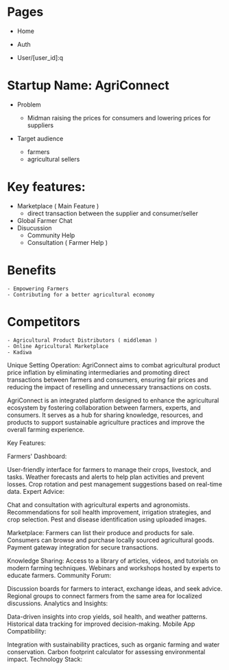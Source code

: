 # Pages

- Home
- Auth

- User/[user_id]:q

# Startup Name: AgriConnect

- Problem

  - Midman raising the prices for consumers and lowering prices for suppliers

- Target audience
  - farmers
  - agricultural sellers

# Key features:

- Marketplace ( Main Feature )
  - direct transaction between the supplier and consumer/seller
- Global Farmer Chat
- Disucussion
  - Community Help
  - Consultation ( Farmer Help )

# Benefits

    - Empowering Farmers
    - Contributing for a better agricultural economy

# Competitors

    - Agricultural Product Distributors ( middleman )
    - Online Agricultural Marketplace
    - Kadiwa

Unique Setting Operation: AgriConnect aims to combat agricultural product price inflation by eliminating intermediaries and promoting direct transactions between farmers and consumers, ensuring fair prices and reducing the impact of reselling and unnecessary transactions on costs.

AgriConnect is an integrated platform designed to enhance the agricultural ecosystem by fostering collaboration between farmers, experts, and consumers. It serves as a hub for sharing knowledge, resources, and products to support sustainable agriculture practices and improve the overall farming experience.

Key Features:

Farmers' Dashboard:

User-friendly interface for farmers to manage their crops, livestock, and tasks.
Weather forecasts and alerts to help plan activities and prevent losses.
Crop rotation and pest management suggestions based on real-time data.
Expert Advice:

Chat and consultation with agricultural experts and agronomists.
Recommendations for soil health improvement, irrigation strategies, and crop selection.
Pest and disease identification using uploaded images.

Marketplace:
Farmers can list their produce and products for sale.
Consumers can browse and purchase locally sourced agricultural goods.
Payment gateway integration for secure transactions.

Knowledge Sharing:
Access to a library of articles, videos, and tutorials on modern farming techniques.
Webinars and workshops hosted by experts to educate farmers.
Community Forum:

Discussion boards for farmers to interact, exchange ideas, and seek advice.
Regional groups to connect farmers from the same area for localized discussions.
Analytics and Insights:

Data-driven insights into crop yields, soil health, and weather patterns.
Historical data tracking for improved decision-making.
Mobile App Compatibility:

Integration with sustainability practices, such as organic farming and water conservation.
Carbon footprint calculator for assessing environmental impact.
Technology Stack:
